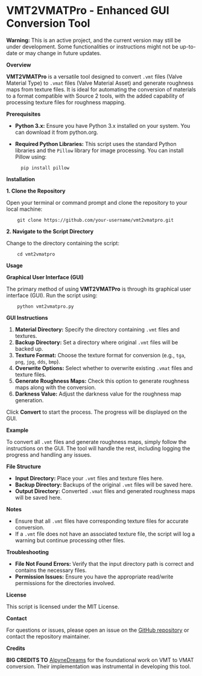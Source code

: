 # VMT2VMATPro - Enhanced GUI Conversion Tool

**Warning:** This is an active project, and the current version may still be under development. Some functionalities or instructions might not be up-to-date or may change in future updates.

**Overview**

**VMT2VMATPro** is a versatile tool designed to convert `.vmt` files (Valve Material Type) to `.vmat` files (Valve Material Asset) and generate roughness maps from texture files. It is ideal for automating the conversion of materials to a format compatible with Source 2 tools, with the added capability of processing texture files for roughness mapping.

**Prerequisites**

- **Python 3.x:** Ensure you have Python 3.x installed on your system. You can download it from python.org.

- **Required Python Libraries:** This script uses the standard Python libraries and the `Pillow` library for image processing. You can install Pillow using:

		pip install pillow

**Installation**

**1. Clone the Repository**

Open your terminal or command prompt and clone the repository to your local machine:

		git clone https://github.com/your-username/vmt2vmatpro.git

**2. Navigate to the Script Directory**

Change to the directory containing the script:

		cd vmt2vmatpro

**Usage**

**Graphical User Interface (GUI)**

The primary method of using **VMT2VMATPro** is through its graphical user interface (GUI). Run the script using:

		python vmt2vmatpro.py

**GUI Instructions**

1. **Material Directory:** Specify the directory containing `.vmt` files and textures.
2. **Backup Directory:** Set a directory where original `.vmt` files will be backed up.
3. **Texture Format:** Choose the texture format for conversion (e.g., `tga`, `png`, `jpg`, `dds`, `bmp`).
4. **Overwrite Options:** Select whether to overwrite existing `.vmat` files and texture files.
5. **Generate Roughness Maps:** Check this option to generate roughness maps along with the conversion.
6. **Darkness Value:** Adjust the darkness value for the roughness map generation.

Click **Convert** to start the process. The progress will be displayed on the GUI.

**Example**

To convert all `.vmt` files and generate roughness maps, simply follow the instructions on the GUI. The tool will handle the rest, including logging the progress and handling any issues.

**File Structure**

- **Input Directory:** Place your `.vmt` files and texture files here.
- **Backup Directory:** Backups of the original `.vmt` files will be saved here.
- **Output Directory:** Converted `.vmat` files and generated roughness maps will be saved here.

**Notes**

- Ensure that all `.vmt` files have corresponding texture files for accurate conversion.
- If a `.vmt` file does not have an associated texture file, the script will log a warning but continue processing other files.

**Troubleshooting**

- **File Not Found Errors:** Verify that the input directory path is correct and contains the necessary files.
- **Permission Issues:** Ensure you have the appropriate read/write permissions for the directories involved.

**License**

This script is licensed under the MIT License.

**Contact**

For questions or issues, please open an issue on the [GitHub repository](https://github.com/your-username/vmt2vmatpro/issues) or contact the repository maintainer.

**Credits**

**BIG CREDITS TO** [AlpyneDreams](https://github.com/AlpyneDreams/source2utils/blob/master/utils/vmt_to_vmat.py) for the foundational work on VMT to VMAT conversion. Their implementation was instrumental in developing this tool.
